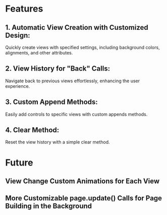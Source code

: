 # Features

## 1. Automatic View Creation with Customized Design: 
Quickly create views with specified settings, including background colors, alignments, and other attributes.

## 2. View History for "Back" Calls: 
Navigate back to previous views effortlessly, enhancing the user experience.

## 3. Custom Append Methods: 
Easily add controls to specific views with custom appends methods.

## 4. Clear Method: 
Reset the view history with a simple clear method.

# Future


## View Change Custom Animations for Each View

## More Customizable page.update() Calls for Page Building in the Background